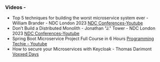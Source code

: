 ### Videos - 
- Top 5 techniques for building the worst microservice system ever - William Brander - NDC London 2023 [NDC Conferences-Youtube](https://youtu.be/88_LUw1Wwe4?si=YgIR6qiqynaOUGef)
- Don’t Build a Distributed Monolith - Jonathan "J." Tower - NDC London 2023 [NDC Conferences-Youtube](https://youtu.be/p2GlRToY5HI?si=5EnCfCxiXeGPIyIT)
- Spring Boot Microservice Project Full Course in 6 Hours [Programming Techie - Youtube](https://youtu.be/mPPhcU7oWDU?si=6uI4BJCb2lWbqHH6)
- How to secure your Microservices with Keycloak - Thomas Darimont [Voxxed Days](https://youtu.be/FyVHNJNriUQ?si=WNkHXdF0A7Uk7URo)